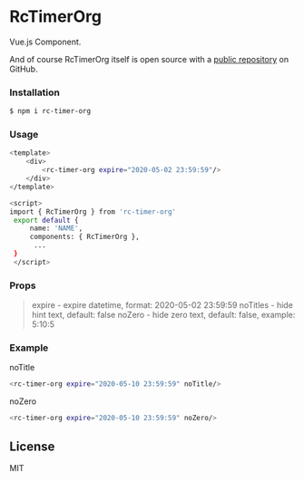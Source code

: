 # RcTimerOrg


Vue.js Component.

And of course RcTimerOrg itself is open source with a [public repository][ghu]
 on GitHub.

### Installation

```sh
$ npm i rc-timer-org
```


### Usage
```sh
<template>
    <div>
        <rc-timer-org expire="2020-05-02 23:59:59"/>
    </div>
</template>

<script>
import { RcTimerOrg } from 'rc-timer-org'
 export default {
     name: 'NAME',
     components: { RcTimerOrg },
      ...
 }
 </script>

```

### Props

> expire - expire datetime, format: 2020-05-02 23:59:59
> noTitles - hide hint text, default: false
> noZero - hide zero text, default: false, example: 5:10:5

### Example
noTitle
```sh
<rc-timer-org expire="2020-05-10 23:59:59" noTitle/>
```

noZero
```sh
<rc-timer-org expire="2020-05-10 23:59:59" noZero/>
```



License
----

MIT



[ghu]: <https://github.com/vitali-gm/rc-timer>
